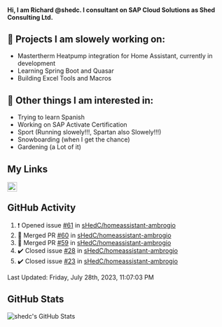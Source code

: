 #### Hi, I am Richard @shedc. I consultant on SAP Cloud Solutions as Shed Consulting Ltd.

## 👋 Projects I am slowely working on:
- Mastertherm Heatpump integration for Home Assistant, currently in development
- Learning Spring Boot and Quasar
- Building Excel Tools and Macros

## 👀 Other things I am interested in:
- Trying to learn Spanish
- Working on SAP Activate Certification
- Sport (Running slowely!!!, Spartan also Slowely!!!)
- Snowboarding (when I get the chance)
- Gardening (a Lot of it)

## My Links
[<img align="left" alt="shedc | LinkedIn" width="22px" src="https://cdn.jsdelivr.net/npm/simple-icons@v3/icons/linkedin.svg" />][linkedin]

<br/>

## GitHub Activity
<!--RECENT_ACTIVITY:start-->
1. ❗️ Opened issue [#61](https://github.com/sHedC/homeassistant-ambrogio/issues/61) in [sHedC/homeassistant-ambrogio](https://github.com/sHedC/homeassistant-ambrogio)
2. 🎉 Merged PR [#60](https://github.com/sHedC/homeassistant-ambrogio/pull/60) in [sHedC/homeassistant-ambrogio](https://github.com/sHedC/homeassistant-ambrogio)
3. 🎉 Merged PR [#59](https://github.com/sHedC/homeassistant-ambrogio/pull/59) in [sHedC/homeassistant-ambrogio](https://github.com/sHedC/homeassistant-ambrogio)
4. ✔️ Closed issue [#28](https://github.com/sHedC/homeassistant-ambrogio/issues/28) in [sHedC/homeassistant-ambrogio](https://github.com/sHedC/homeassistant-ambrogio)
5. ✔️ Closed issue [#23](https://github.com/sHedC/homeassistant-ambrogio/issues/23) in [sHedC/homeassistant-ambrogio](https://github.com/sHedC/homeassistant-ambrogio)
<!--RECENT_ACTIVITY:end-->
<!--RECENT_ACTIVITY:last_update-->
Last Updated: Friday, July 28th, 2023, 11:07:03 PM
<!--RECENT_ACTIVITY:last_update_end-->

## GitHub Stats
<img align="left" alt="shedc's GitHub Stats" src="https://github-readme-stats.vercel.app/api?username=shedc&show_icons=true&hide_title=true" />

[linkedin]: https://www.linkedin.com/in/richard-holmes-3314251/
